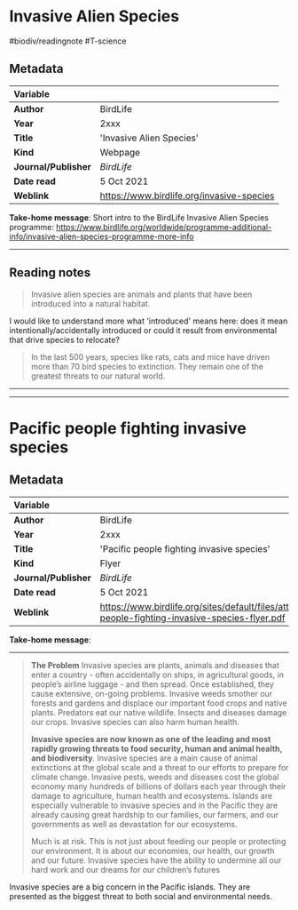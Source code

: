 # Invasive Alien Species
#biodiv/readingnote #T-science


## Metadata

|   Variable     |  |
|:--------------|:-----------|
| **Author**			| BirdLife     | 
| **Year**				| 	2xxx		 | 
| **Title**				| 	'Invasive Alien Species'		 | 
| **Kind**				| Webpage	 | 
| **Journal/Publisher**				| 	*BirdLife*		 | 
| **Date read**				| 	5 Oct 2021	 | 
| **Weblink**				| 	https://www.birdlife.org/invasive-species		 | 

**Take-home message**: Short intro to the BirdLife Invasive Alien Species programme: https://www.birdlife.org/worldwide/programme-additional-info/invasive-alien-species-programme-more-info


---

## Reading notes

> Invasive alien species are animals and plants that have been introduced into a natural habitat.

I would like to understand more what 'introduced' means here: does it mean intentionally/accidentally introduced or could it result from environmental that drive species to relocate?

> In the last 500 years, species like rats, cats and mice have driven more than 70 bird species to extinction. They remain one of the greatest threats to our natural world.

---
---

# Pacific people fighting invasive species


## Metadata

|   Variable     |  |
|:--------------|:-----------|
| **Author**			| BirdLife     | 
| **Year**				| 	2xxx		 | 
| **Title**				| 	'Pacific people fighting invasive species'		 | 
| **Kind**				| Flyer	 | 
| **Journal/Publisher**				| 	*BirdLife*		 | 
| **Date read**				| 	5 Oct 2021	 | 
| **Weblink**				| 	https://www.birdlife.org/sites/default/files/attachments/pacific-people-fighting-invasive-species-flyer.pdf		 | 

**Take-home message**: 


---

> **The Problem**
> Invasive species are plants, animals and diseases that enter a country - often accidentally on ships, in agricultural goods, in people’s airline luggage - and then spread. Once established, they cause extensive, on-going problems. Invasive weeds smother our forests and gardens and displace our important food crops and native plants. Predators eat our native wildlife. Insects and diseases damage our crops. Invasive species can also harm human health. 
> 
> **Invasive species are now known as one of the leading and most rapidly growing threats to food security, human and animal health, and biodiversity**. Invasive species are a main cause of animal extinctions at the global scale and a threat to our efforts to prepare for climate change. Invasive pests, weeds and diseases cost the global economy many hundreds of billions of dollars each year through their damage to agriculture, human health and ecosystems. Islands are especially vulnerable to invasive species and in the Pacific they are already causing great hardship to our families, our farmers, and our governments as well as devastation for our ecosystems.
> 
> Much is at risk. This is not just about feeding our people or protecting our environment. It is about our economies, our health, our growth and our future. Invasive species have the ability to undermine all our hard work and our dreams for our children’s futures

Invasive species are a big concern in the Pacific islands. They are presented as the biggest threat to both social and environmental needs. 